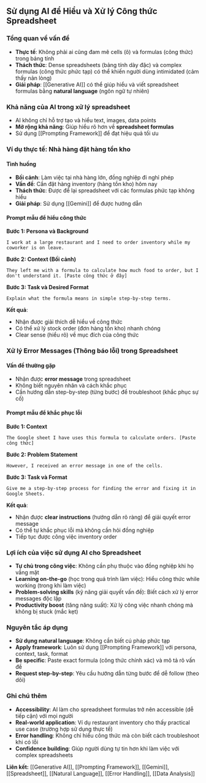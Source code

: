 ## Sử dụng AI để Hiểu và Xử lý Công thức Spreadsheet

### Tổng quan về vấn đề

- **Thực tế**: Không phải ai cũng đam mê cells (ô) và formulas (công thức) trong bảng tính
- **Thách thức**: Dense spreadsheets (bảng tính dày đặc) và complex formulas (công thức phức tạp) có thể khiến người dùng intimidated (cảm thấy nản lòng)
- **Giải pháp**: [[Generative AI]] có thể giúp hiểu và viết spreadsheet formulas bằng **natural language** (ngôn ngữ tự nhiên)


### Khả năng của AI trong xử lý spreadsheet

- AI không chỉ hỗ trợ tạo và hiểu text, images, data points
- **Mở rộng khả năng**: Giúp hiểu rõ hơn về **spreadsheet formulas**
- Sử dụng [[Prompting Framework]] để đạt hiệu quả tối ưu


### Ví dụ thực tế: Nhà hàng đặt hàng tồn kho

#### Tình huống

- **Bối cảnh**: Làm việc tại nhà hàng lớn, đồng nghiệp đi nghỉ phép
- **Vấn đề**: Cần đặt hàng inventory (hàng tồn kho) hôm nay
- **Thách thức**: Được để lại spreadsheet với các formulas phức tạp không hiểu
- **Giải pháp**: Sử dụng [[Gemini]] để được hướng dẫn


#### Prompt mẫu để hiểu công thức

**Bước 1: Persona và Background**

```
I work at a large restaurant and I need to order inventory while my coworker is on leave.
```

**Bước 2: Context (Bối cảnh)**

```
They left me with a formula to calculate how much food to order, but I don't understand it. [Paste công thức ở đây]
```

**Bước 3: Task và Desired Format**

```
Explain what the formula means in simple step-by-step terms.
```

**Kết quả**:

- Nhận được giải thích dễ hiểu về công thức
- Có thể xử lý stock order (đơn hàng tồn kho) nhanh chóng
- Clear sense (hiểu rõ) về mục đích của công thức


### Xử lý Error Messages (Thông báo lỗi) trong Spreadsheet

#### Vấn đề thường gặp

- Nhận được **error message** trong spreadsheet
- Không biết nguyên nhân và cách khắc phục
- Cần hướng dẫn step-by-step (từng bước) để troubleshoot (khắc phục sự cố)


#### Prompt mẫu để khắc phục lỗi

**Bước 1: Context**

```
The Google sheet I have uses this formula to calculate orders. [Paste công thức]
```

**Bước 2: Problem Statement**

```
However, I received an error message in one of the cells.
```

**Bước 3: Task và Format**

```
Give me a step-by-step process for finding the error and fixing it in Google Sheets.
```

**Kết quả**:

- Nhận được **clear instructions** (hướng dẫn rõ ràng) để giải quyết error message
- Có thể tự khắc phục lỗi mà không cần hỏi đồng nghiệp
- Tiếp tục được công việc inventory order


### Lợi ích của việc sử dụng AI cho Spreadsheet

- **Tự chủ trong công việc**: Không cần phụ thuộc vào đồng nghiệp khi họ vắng mặt
- **Learning on-the-go** (học trong quá trình làm việc): Hiểu công thức while working (trong khi làm việc)
- **Problem-solving skills** (kỹ năng giải quyết vấn đề): Biết cách xử lý error messages độc lập
- **Productivity boost** (tăng năng suất): Xử lý công việc nhanh chóng mà không bị stuck (mắc kẹt)


### Nguyên tắc áp dụng

- **Sử dụng natural language**: Không cần biết cú pháp phức tạp
- **Apply framework**: Luôn sử dụng [[Prompting Framework]] với persona, context, task, format
- **Be specific**: Paste exact formula (công thức chính xác) và mô tả rõ vấn đề
- **Request step-by-step**: Yêu cầu hướng dẫn từng bước để dễ follow (theo dõi)


### Ghi chú thêm

- **Accessibility**: AI làm cho spreadsheet formulas trở nên accessible (dễ tiếp cận) với mọi người
- **Real-world application**: Ví dụ restaurant inventory cho thấy practical use case (trường hợp sử dụng thực tế)
- **Error handling**: Không chỉ hiểu công thức mà còn biết cách troubleshoot khi có lỗi
- **Confidence building**: Giúp người dùng tự tin hơn khi làm việc với complex spreadsheets

**Liên kết:** [[Generative AI]], [[Prompting Framework]], [[Gemini]], [[Spreadsheet]], [[Natural Language]], [[Error Handling]], [[Data Analysis]]

